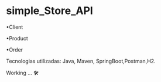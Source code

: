 # simple_Store_API

•Client

•Product

•Order

Tecnologias utilizadas: Java, Maven, SpringBoot,Postman,H2.

Working ... 🛠
